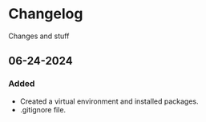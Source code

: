 # Changelog

Changes and stuff

## 06-24-2024
### Added
- Created a virtual environment and installed packages.
- .gitignore file.